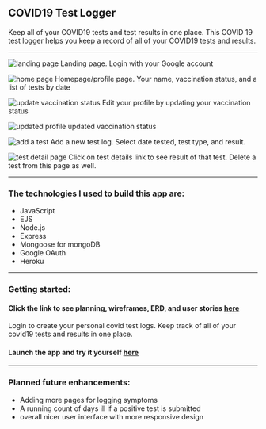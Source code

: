 ## COVID19 Test Logger

Keep all of your COVID19 tests and test results in one place. This COVID 19 test logger helps you keep a record of all of your COVID19 tests and results. 
___

![landing page](https://i.imgur.com/kowxiIq.png)
Landing page. Login with your Google account


![home page](https://i.imgur.com/lN25oDF.png)
Homepage/profile page. Your name, vaccination status, and a list of tests by date

![update vaccination status](https://i.imgur.com/QIGrEfE.png)
Edit your profile by updating your vaccination status

![updated profile](https://i.imgur.com/K1r4xQL.png)
updated vaccination status

![add a test](https://i.imgur.com/30ybD7c.png)
Add a new test log. Select date tested, test type, and result.

![test detail page](https://i.imgur.com/3AT8udt.png)
Click on test details link to see result of that test. Delete a test from this page as well.
___

### The technologies I used to build this app are:
- JavaScript
- EJS
- Node.js
- Express
- Mongoose for mongoDB
- Google OAuth
- Heroku

___

### Getting started:

#### Click the link to see planning, wireframes, ERD, and user stories [here](https://trello.com/b/kB3AKDRF/covid-tracker)


Login to create your personal covid test logs. Keep track of all of your covid19 tests and results in one place.

#### Launch the app and try it yourself [here](https://covid-tests-log.herokuapp.com/)

___

### Planned future enhancements:
- Adding more pages for logging symptoms
- A running count of days ill if a positive test is submitted
- overall nicer user interface with more responsive design

